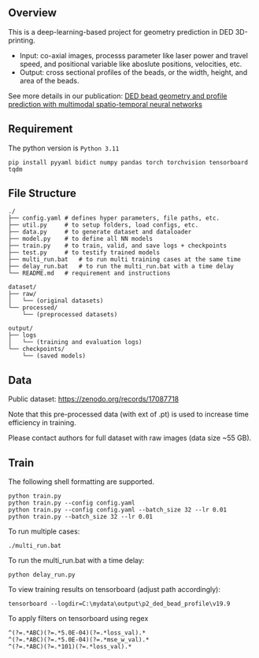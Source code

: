 ## Overview

This is a deep-learning-based project for geometry prediction in DED 3D-printing. 

- Input: co-axial images, processs parameter like laser power and travel speed, and positional variable like aboslute positions, velocities, etc. 
- Output: cross sectional profiles of the beads, or the width, height, and area of the beads. 

See more details in our publication: 
[DED bead geometry and profile prediction with multimodal spatio-temporal neural networks](https://doi.org/10.1016/j.addma.2025.104952)

## Requirement
The python version is `Python 3.11`
```shell
pip install pyyaml bidict numpy pandas torch torchvision tensorboard tqdm 
```


## File Structure

``` 
./
├── config.yaml # defines hyper parameters, file paths, etc.
├── util.py     # to setup folders, load configs, etc.
├── data.py     # to generate dataset and dataloader
├── model.py    # to define all NN models 
├── train.py    # to train, valid, and save logs + checkpoints
├── test.py     # to testify trained models
├── multi_run.bat   # to run multi training cases at the same time
├── delay_run.bat   # to run the multi_run.bat with a time delay 
└── README.md   # requirement and instructions

dataset/
├── raw/
│   └── (original datasets)
└── processed/
    └── (preprocessed datasets)

output/
├── logs
│   └── (training and evaluation logs)
└── checkpoints/
    └── (saved models)
```

## Data
Public dataset: https://zenodo.org/records/17087718

Note that this pre-processed data (with ext of .pt) is used to increase time efficiency in training.

Please contact authors for full dataset with raw images (data size ~55 GB).

## Train
The following shell formatting are supported.
```shell
python train.py
python train.py --config config.yaml
python train.py --config config.yaml --batch_size 32 --lr 0.01
python train.py --batch_size 32 --lr 0.01
```

To run multiple cases:
```shell
./multi_run.bat
```

To run the multi_run.bat with a time delay:
```shell
python delay_run.py
```

To view training results on tensorboard (adjust path accordingly):
```shell
tensorboard --logdir=C:\mydata\output\p2_ded_bead_profile\v19.9
```

To apply filters on tensorboard using regex
```
^(?=.*ABC)(?=.*5.0E-04)(?=.*loss_val).*
^(?=.*ABC)(?=.*5.0E-04)(?=.*mse_w_val).*
^(?=.*ABC)(?=.*101)(?=.*loss_val).*
```



